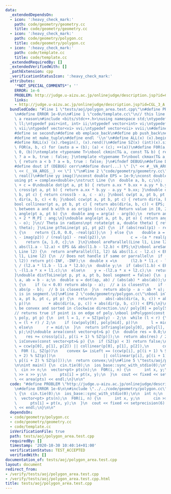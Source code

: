 ```yaml
---
data:
  _extendedDependsOn:
  - icon: ':heavy_check_mark:'
    path: code/geometry/geometry.cc
    title: code/geometry/geometry.cc
  - icon: ':heavy_check_mark:'
    path: code/geometry/polygon.cc
    title: code/geometry/polygon.cc
  - icon: ':heavy_check_mark:'
    path: code/template.cc
    title: code/template.cc
  _extendedRequiredBy: []
  _extendedVerifiedWith: []
  _pathExtension: cpp
  _verificationStatusIcon: ':heavy_check_mark:'
  attributes:
    '*NOT_SPECIAL_COMMENTS*': ''
    ERROR: 1e-6
    PROBLEM: http://judge.u-aizu.ac.jp/onlinejudge/description.jsp?id=CGL_3_A
    links:
    - http://judge.u-aizu.ac.jp/onlinejudge/description.jsp?id=CGL_3_A
  bundledCode: "#line 1 \"tests/aoj/polygon_area.test.cpp\"\n#define PROBLEM \"http://judge.u-aizu.ac.jp/onlinejudge/description.jsp?id=CGL_3_A\"\
    \n#define ERROR 1e-6\n\n#line 1 \"code/template.cc\"\n// this line is here for\
    \ a reason\n#include <bits/stdc++.h>\nusing namespace std;\ntypedef long long\
    \ ll;\ntypedef pair<int, int> ii;\ntypedef vector<int> vi;\ntypedef vector<ii>\
    \ vii;\ntypedef vector<vi> vvi;\ntypedef vector<vii> vvii;\n#define fi first\n\
    #define se second\n#define eb emplace_back\n#define pb push_back\n#define mp make_pair\n\
    #define mt make_tuple\n#define endl '\\n'\n#define ALL(x) (x).begin(), (x).end()\n\
    #define RALL(x) (x).rbegin(), (x).rend()\n#define SZ(x) (int)(x).size()\n#define\
    \ FOR(a, b, c) for (auto a = (b); (a) < (c); ++(a))\n#define F0R(a, b) FOR (a,\
    \ 0, (b))\ntemplate <typename T>\nbool ckmin(T& a, const T& b) { return a > b\
    \ ? a = b, true : false; }\ntemplate <typename T>\nbool ckmax(T& a, const T& b)\
    \ { return a < b ? a = b, true : false; }\n#ifndef DEBUG\n#define DEBUG 0\n#endif\n\
    #define dout if (DEBUG) cerr\n#define dvar(...) \" [\" << #__VA_ARGS__ \": \"\
    \ << (__VA_ARGS__) << \"] \"\n#line 2 \"code/geometry/geometry.cc\"\n#define xx\
    \ real()\n#define yy imag()\nconst double EPS = 1e-9;\nconst double INF = numeric_limits<double>::max();\n\
    using pt = complex<double>;\nstruct Line {\n  double a, b, c;\n};  // ax + by\
    \ + c = 0\ndouble dot(pt a, pt b) { return a.xx * b.xx + a.yy * b.yy; }\ndouble\
    \ cross(pt a, pt b) { return a.xx * b.yy - a.yy * b.xx; }\ndouble dir(pt a, pt\
    \ b, pt c) { return cross(b - a, c - a); }\nbool cw(pt a, pt b, pt c) { return\
    \ dir(a, b, c) < 0; }\nbool ccw(pt a, pt b, pt c) { return dir(a, b, c) > 0; }\n\
    bool collinear(pt a, pt b, pt c) { return abs(dir(a, b, c)) < EPS; }\n// Angle\
    \ between a and b with o as origin (ccw).\n// Return value in [0, 2PI)\ndouble\
    \ angle(pt a, pt b) {\n  double ang = arg(a) - arg(b);\n  return ang < 0 ? ang\
    \ + 2 * M_PI : ang;\n}\ndouble angle(pt a, pt b, pt o) { return angle(b - o, a\
    \ - o); }\n// Theta in radiens\npt rotate(pt a, double theta) { return a * polar(1.0,\
    \ theta); }\nLine ptToLine(pt p1, pt p2) {\n  if (abs(real(p1) - real(p2)) < EPS)\
    \ {\n    return {1.0, 0.0, -real(p1)};\n  } else {\n    double a = -(imag(p1)\
    \ - imag(p2)) / (real(p1) - real(p2)),\n           c = -(a * real(p1)) - imag(p2);\n\
    \    return {a, 1.0, c};\n  }\n}\nbool areParallel(Line l1, Line l2) {\n  return\
    \ abs(l1.a - l2.a) < EPS && abs(l1.b - l2.b) < EPS;\n}\nbool areSame(Line l1,\
    \ Line l2) {\n  return areParallel(l1, l2) && abs(l1.c - l2.c) < EPS;\n}\npt intersectPt(Line\
    \ l1, Line l2) {\n  // Does not handle if same or parrallel\n  if (areParallel(l1,\
    \ l2)) return pt(-INF, -INF);\n  double x =\n      (l2.b * l1.c - l1.b * l2.c)\
    \ / (l2.a * l1.b - l1.a * l2.b);\n  double y;\n  if (abs(l1.b) < EPS)\n    y =\
    \ -(l1.a * x + l1.c);\n  else\n    y = -(l2.a * x + l2.c);\n  return pt(x, y);\n\
    }\ndouble distToLine(pt p, pt a, pt b, bool segment = false) {\n  pt ap = p -\
    \ a, ab = b - a;\n  double u = dot(ap, ab) / (abs(ab) * abs(ab));\n  if (segment)\
    \ {\n    if (u < 0.0) return abs(p - a);  // a is closest\n    if (u > 1.0) return\
    \ abs(p - b);  // b is closest\n  }\n  return abs(p - a - ab * u);      // closest\
    \ is in segment.\n}\n#line 2 \"code/geometry/polygon.cc\"\nbool inTriangle(pt\
    \ a, pt b, pt c, pt p) {\n  return\n    abs(-abs(dir(a, b, c)) + abs(dir(a, b,\
    \ p))\n        + abs(dir(a, p, c)) + abs(dir(p, b, c))) < EPS;\n}\n// poly must\
    \ be convex and sorted in clockwise direction.\n// poly[0] = poly[SZ(poly) - 1]\n\
    // returns true if point is on edge of poly.\nbool inPolygon(const vector<pt>&\
    \ poly, pt p) {\n  int l = 1, r = SZ(poly) - 2;\n  while (l < r) {\n    int mid\
    \ = (l + r) / 2;\n    if (cw(poly[0], poly[mid], p))\n      l = mid + 1;\n   \
    \ else\n      r = mid;\n  }\n  return inTriangle(poly[0], poly[l], poly[l - 1],\
    \ p);\n}\ndouble area(const vector<pt>& p) {\n  double res = 0.0;\n  F0R (i, SZ(p))\n\
    \    res += cross(p[i], p[(i + 1) % SZ(p)]);\n  return abs(res) / 2;\n}\nbool\
    \ isConvex(const vector<pt>& p) {\n  if (SZ(p) < 3) return false;\n  bool isLeft\
    \ = ccw(p[0], p[1], p[2]) || collinear(p[0], p[1], p[2]),\n      convex = true;\n\
    \  F0R (i, SZ(p))\n    convex &= isLeft == (ccw(p[i], p[(i + 1) % SZ(p)], p[(i\
    \ + 2) % SZ(p)])\n                     || collinear(p[i], p[(i + 1) % SZ(p)],\
    \ p[(i + 2) % SZ(p)]));\n  return convex;\n}\n#line 5 \"tests/aoj/polygon_area.test.cpp\"\
    \n\nint main() {\n  cin.tie(0);\n  ios_base::sync_with_stdio(0);\n\n  int n;\n\
    \  cin >> n;\n  vector<pt> pts(n);\n  F0R(i, n) {\n      int x, y;\n      cin\
    \ >> x >> y;\n      pts[i] = pt(x, y);\n  }\n  cout << fixed << setprecision(6)\
    \ << area(pts) << endl;\n}\n\n"
  code: "#define PROBLEM \"http://judge.u-aizu.ac.jp/onlinejudge/description.jsp?id=CGL_3_A\"\
    \n#define ERROR 1e-6\n\n#include \"../../code/geometry/polygon.cc\"\n\nint main()\
    \ {\n  cin.tie(0);\n  ios_base::sync_with_stdio(0);\n\n  int n;\n  cin >> n;\n\
    \  vector<pt> pts(n);\n  F0R(i, n) {\n      int x, y;\n      cin >> x >> y;\n\
    \      pts[i] = pt(x, y);\n  }\n  cout << fixed << setprecision(6) << area(pts)\
    \ << endl;\n}\n\n"
  dependsOn:
  - code/geometry/polygon.cc
  - code/geometry/geometry.cc
  - code/template.cc
  isVerificationFile: true
  path: tests/aoj/polygon_area.test.cpp
  requiredBy: []
  timestamp: '2020-10-30 10:40:14+01:00'
  verificationStatus: TEST_ACCEPTED
  verifiedWith: []
documentation_of: tests/aoj/polygon_area.test.cpp
layout: document
redirect_from:
- /verify/tests/aoj/polygon_area.test.cpp
- /verify/tests/aoj/polygon_area.test.cpp.html
title: tests/aoj/polygon_area.test.cpp
---
```

